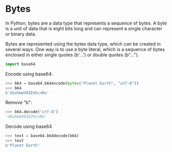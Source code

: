 # Bytes

In Python, bytes are a data type that represents a sequence of bytes. A byte is a unit of data that is eight bits long and can represent a single character or binary data.

Bytes are represented using the bytes data type, which can be created in several ways. One way is to use a byte literal, which is a sequence of bytes enclosed in either single quotes (b'...') or double quotes (b"...").

```python
import base64
```

Encode using base64:

```python
>>> b64 = base64.b64encode(bytes("Planet Earth", "utf-8"))
>>> b64
b'UGxhbmV0IEVhcnRo'
```

Remove "b":

```python
>>> b64.decode("utf-8")
'UGxhbmV0IEVhcnRo'
```

Decode using base64
```python
>>> text = base64.b64decode(b64)
>>> text
b'Planet Earth'
```
